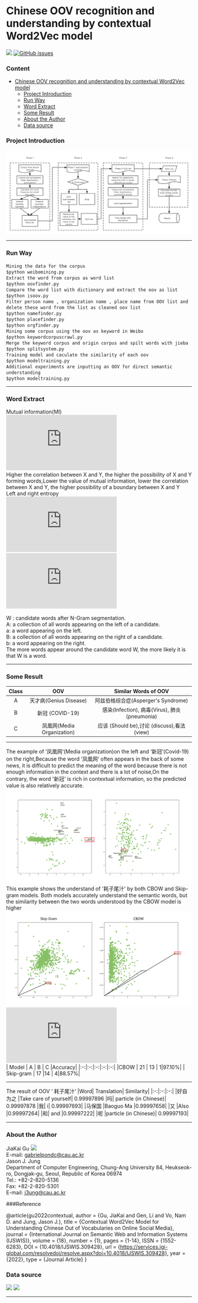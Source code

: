 # Chinese OOV recognition and understanding by contextual Word2Vec model
 <a href="https://github.com/topics/python"><img src="https://img.shields.io/badge/-Python-black?style=flat&logo=python&logoColor=white"></a>  [![GitHub issues](https://img.shields.io/github/issues/gabrielpondc/oovunderstand)](https://github.com/gabrielpondc/oovunderstand/issues)
### Content
- [Chinese OOV recognition and understanding by contextual Word2Vec model](#Chinese-OOV-recognition-and-understanding-by-contextual-Word2Vec-model)
    + [Project Introduction](#Project-Introduction)
    + [Run Way](#Run-Way)
    + [Word Extract](#Word-Extract)
    + [Some Result](#Some-Result)
    + [About the Author](#About-the-Author)
    + [Data source](#Data-source)
### Project Introduction
![image](https://github.com/gabrielpondc/oovunderstand/blob/main/result/1.png#pic_center)
***
### Run Way
    Mining the data for the corpus
    $python weibomining.py
    Extract the word from corpus as word list
    $python oovfinder.py
    Compare the word list with dictionary and extract the oov as list
    $python isoov.py
    Filter person name , organization name , place name from OOV list and delete these word from the list as cleaned oov list
    $python namefinder.py
    $python placefinder.py
    $python orgfinder.py
    Mining some corpus using the oov as keyword in Weibo 
    $python keywordcorpuscrawl.py
    Merge the keyword corpus and origin corpus and spilt words with jieba
    $python splitsystem.py
    Training model and caculate the similarity of each oov
    $python modeltraining.py
    Additional experiments are inputting an OOV for direct semantic understanding
    $python modeltraining.py
***
### Word Extract
Mutual information(MI)   
![image](http://latex.codecogs.com/svg.latex?MI(x%3By)%3Dlog%5Cfrac%7Bp(x%2Cy)%7D%7Bp(x)p(y)%7D%3Dlog%5Cfrac%7Bp(x%7Cy)%7D%7Bp(x)%7D%3Dlog%5Cfrac%7Bp(y%7Cx)%7D%7Bp(y)%7D%5C)  
Higher the correlation between X and Y, the higher the possibility of X and Y forming words,Lower the value of mutual information, lower the correlation between X and Y, the higher possibility of a boundary between X and Y     
Left and right entropy   
![image](https://latex.codecogs.com/svg.latex?E_L%5Cleft(W%5Cright)%3D-%5Csum_%7B%5Cforall%20a%5Cin%20A%7D%7BP%5Cleft(aW%5Cmiddle%7C%20W%5Cright)%5Cast%7Blog%7D_2P%5Cleft(aW%5Cmiddle%7C%20W%5Cright)%7D)      
![image](https://latex.codecogs.com/svg.latex?E_R%5Cleft(W%5Cright)%3D-%5Csum_%7B%5Cforall%20b%5Cin%20B%7D%7BP%5Cleft(Wb%5Cmiddle%7C%20W%5Cright)%5Cast%7Blog%7D_2P%5Cleft(Wb%5Cmiddle%7C%20W%5Cright)%7D)   

W : candidate words after N-Gram segmentation.   
A: a collection of all words appearing on the left of a candidate.   
a: a word appearing on the left.   
B: a collection of all words appearing on the right of a candidate.   
b: a word appearing on the right.   
The more words appear around the candidate word W, the more likely it is that W is a word.    

***
### Some Result
|Class| OOV | Similar Words of OOV|
|:-:|:-:|:-:|
|A|天才病(Genius Disease)|阿兹伯格综合症(Asperger's Syndrome)
|B|新冠 (COVID-19)|感染(Infection), 病毒(Virus), 肺炎(pneumonia)
|C|凤凰网(Media Organization)|应该 (Should be),讨论 (discuss),看法 (view)
***
The example of ’凤凰网‘(Media organization)on the left and ‘新冠’(Covid-19) on the right,Because the word ‘凤凰网’ often appears in the back of some news, it is difficult to predict the meaning of the word because there is not enough information in the context and there is a lot of noise,On the contrary, the word '新冠' is rich in contextual information, so the predicted value is also relatively accurate.
![image](https://github.com/gabrielpondc/oovunderstand/blob/main/result/2.png)
This example shows the understand of '耗子尾汁' by both CBOW and Skip-gram models. Both models accurately understand the semantic words, but the similarity between the two words understood by the CBOW model is higher
![image](https://github.com/gabrielpondc/oovunderstand/blob/main/result/3.png)
![1](http://latex.codecogs.com/svg.latex?Accuracy%3D%5Cfrac%7B(A%2BB)%7D%7Bn%7D%5Ctimes100%5C%25)  
| Model | A | B | C |Accuracy|
|:-:|:-:|:-:|:-:|:-:|
|CBOW  | 21 | 13 | 1|97.10%|
| Skip-gram | 17 |14  | 4|88.57%|  
***
The result of OOV ’ 耗子尾汁’
|Word| Translation| Similarity|
|:-:|:-:|:-:|
|好自为之 |Take care of yourself| 0.99997896
|吗| particle (in Chinese)| 0.99997878
|我| i| 0.99997693|
|马保国 |Baoguo Ma |0.99997658|
|又 |Also |0.99997264|
|和| and |0.99997222|
|呢 |particle (in Chinese)| 0.99997193|
***
### About the Author
JiaKai Gu   <a href="https://github.com/gabrielpondc"><img src="http://img.shields.io/badge/-Github-FFFFFF?style=flat&logo=github&logoColor=000000"></a>    
E-mail: gabrielpondc@cau.ac.kr  
Jason J. Jung   
Department of Computer Engineering, Chung-Ang University 84, Heukseok-ro, Dongjak-gu, Seoul, Republic of Korea 06974  
Tel.: +82-2-820-5136  
Fax: +82-2-820-5301  
E-mail: j3ung@cau.ac.kr  

###Reference

@article{gu2022contextual,
   author = {Gu, JiaKai and Gen, Li and Vo, Nam D. and Jung, Jason J.},
   title = {Contextual Word2Vec Model for Understanding Chinese Out of Vocabularies on Online Social Media},
   journal = {International Journal on Semantic Web and Information Systems (IJSWIS)},
   volume = {18},
   number = {1},
   pages = {1-14},
   ISSN = {1552-6283},
   DOI = {10.4018/IJSWIS.309428},
   url = {https://services.igi-global.com/resolvedoi/resolve.aspx?doi=10.4018/IJSWIS.309428},
   year = {2022},
   type = {Journal Article}
}

### Data source
<a href="https://www.weibo.com/breakingnews"><img src="https://img.shields.io/badge/Corpus Source-Sina Break News-brightgreen"></a>
<a href="https://hanyu.baidu.com/"><img src="https://img.shields.io/badge/Dictionary Source-Baidu Hanyu Dictionary-brightgreen"></a>
***
